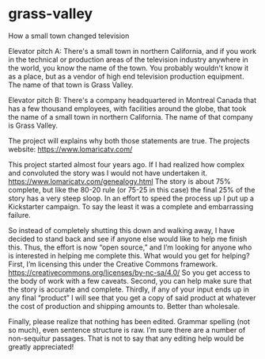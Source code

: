 # grass-valley
How a small town changed television

Elevator pitch A: There's a small town in northern California, and if you work in the technical or production areas of the television industry anywhere in the world, you know the name of the town. You probably wouldn't know it as a place, but as a vendor of high end television production equipment. The name of that town is Grass Valley.

Elevator pitch B: There's a company headquartered in Montreal Canada that has a few thousand employees, with facilities around the globe, that took the name of a small town in northern California. The name of that company is Grass Valley.

The project will explains why both those statements are true.
The projects website: https://www.lomaricatv.com/

This project started almost four years ago. If I had realized how complex and convoluted the story was I would not have undertaken it. 
https://www.lomaricatv.com/genealogy.html
The story is about 75% complete, but like the 80-20 rule (or 75-25 in this case) the final 25% of the story has a very steep sloop. In an effort to speed the process up I put up a Kickstarter campaign. To say the least it was a complete and embarrassing failure.

So instead of completely shutting this down and walking away, I have decided to stand back and see if anyone else would like to help me finish this. Thus, the effort is now “open source,” and I’m looking for anyone who is interested in helping me complete this. What would you get for helping? 
First, I’m licensing this under the Creative Commons framework.
https://creativecommons.org/licenses/by-nc-sa/4.0/
So you get access to the body of work with a few caveats.
Second, you can help make sure that the story is accurate and complete.
Thirdly, if any of your input ends up in any final “product” I will see that you get a copy of said product at whatever the cost of production and shipping amounts to. Better than wholesale.

Finally, please realize that nothing has been edited. Grammar spelling (not so much), even sentence structure is raw. I’m sure there are a number of non-sequitur passages. That is not to say that any editing help would be greatly appreciated!
